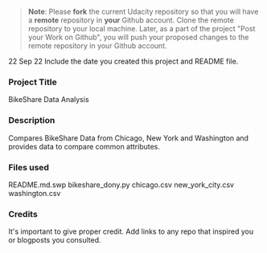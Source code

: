 >**Note**: Please **fork** the current Udacity repository so that you will have a **remote** repository in **your** Github account. Clone the remote repository to your local machine. Later, as a part of the project "Post your Work on Github", you will push your proposed changes to the remote repository in your Github account.

22 Sep 22
Include the date you created this project and README file.

### Project Title
BikeShare Data Analysis

### Description
Compares BikeShare Data from Chicago, New York and Washington and provides data to compare common attributes.

### Files used
README.md.swp
bikeshare_dony.py
chicago.csv
new_york_city.csv
washington.csv

### Credits
It's important to give proper credit. Add links to any repo that inspired you or blogposts you consulted.
